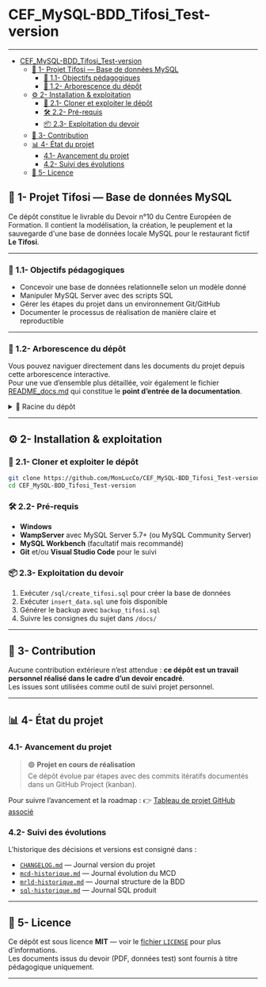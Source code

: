 <!-- markdownlint-disable MD033 -->

# CEF_MySQL-BDD_Tifosi_Test-version

---

- [CEF\_MySQL-BDD\_Tifosi\_Test-version](#cef_mysql-bdd_tifosi_test-version)
  - [📘 1- Projet Tifosi — Base de données MySQL](#-1--projet-tifosi--base-de-données-mysql)
    - [🎯 1.1- Objectifs pédagogiques](#-11--objectifs-pédagogiques)
    - [🧱 1.2- Arborescence du dépôt](#-12--arborescence-du-dépôt)
  - [⚙️ 2- Installation \& exploitation](#️-2--installation--exploitation)
    - [🔁 2.1- Cloner et exploiter le dépôt](#-21--cloner-et-exploiter-le-dépôt)
    - [🛠️ 2.2- Pré-requis](#️-22--pré-requis)
    - [📦 2.3- Exploitation du devoir](#-23--exploitation-du-devoir)
  - [💬 3- Contribution](#-3--contribution)
  - [📊 4- État du projet](#-4--état-du-projet)
    - [4.1- Avancement du projet](#41--avancement-du-projet)
    - [4.2- Suivi des évolutions](#42--suivi-des-évolutions)
  - [📄 5- Licence](#-5--licence)

## 📘 1- Projet Tifosi — Base de données MySQL

Ce dépôt constitue le livrable du Devoir n°10 du Centre Européen de Formation. Il contient la modélisation, la création, le peuplement et la sauvegarde d'une base de données locale MySQL pour le restaurant fictif **Le Tifosi**.

---

### 🎯 1.1- Objectifs pédagogiques

- Concevoir une base de données relationnelle selon un modèle donné
- Manipuler MySQL Server avec des scripts SQL
- Gérer les étapes du projet dans un environnement Git/GitHub
- Documenter le processus de réalisation de manière claire et reproductible

---

### 🧱 1.2- Arborescence du dépôt

Vous pouvez naviguer directement dans les documents du projet depuis cette arborescence interactive.  
Pour une vue d’ensemble plus détaillée, voir également le fichier [README_docs.md](docs/README_docs.md) qui constitue le **point d’entrée de la documentation**.

<details>
<summary>📁 Racine du dépôt</summary>

> - [README.md](README.md) — Présentation générale du projet (ce document)
> - [LICENCE](./LICENSE) — Licence MIT
> - [.gitignore](.gitignore)

<details>
<summary>📁 docs/ — Dossiers documentaires</summary>

> - [README_docs.md](docs/README_docs.md) — 🔹 Sommaire central de la documentation

<details>
<summary>&nbsp;&nbsp;&nbsp;📁 sources/ — Ressources du devoir</summary>

>> - [Sujet-Devoir10.pdf](docs/sources/Sujet-Devoir10.pdf) — Sujet officiel du projet

</details>

<details>
<summary>&nbsp;&nbsp;&nbsp;📁 process/ — Démarche de travail</summary>

>> - [README_process.md](docs/process/README_process.md) — Étapes et logique de mise en œuvre

</details>

<details>
<summary>&nbsp;&nbsp;&nbsp;📁 mcd/ — Modélisation conceptuelle</summary>

>> - [tifosi_mcd.png](docs/mcd/tifosi_mcd.png) — Schéma du MCD (modèle conceptuel de données)
>> - [README_analyse.md](docs/mcd/README_analyse.md) — Analyse approfondie du MCD

</details>

<details>
<summary>&nbsp;&nbsp;&nbsp;📁 implementation/ — Implémentation technique</summary>

>> - [MRLD_tifosi.md](docs/implementation/MRLD_tifosi.md) — Modèle Relationnel Logique de Données (MRLD)
>> - [MPD_tifosi.sql](docs/implementation/MPD_tifosi.sql) — Script de création des tables (modèle physique de données)
>> - [README_implementation.md](docs/implementation/README_implementation.md)

</details>

<details>
<summary>&nbsp;&nbsp;&nbsp;📁 references/ — Cours & sources externes</summary>

>> - [grafikart_mcd_mld.pdf](docs/references/grafikart_mcd_mld.pdf)
>> - [la_console_mcd.md](docs/references/la_console_mcd.md)
>> - [README_sources.md](docs/references/README_sources.md)

</details>

</details>

<details>
<summary>📁 sql/ — Scripts SQL du projet</summary>

> - [README_sql.md](sql/README_sql.md) — Informations sur les scripts SQL `.sql`
> - [create_tifosi.sql](sql/create_tifosi.sql) — Création de la base de données relationnelle

</details>

</details>

---

## ⚙️ 2- Installation & exploitation

### 🔁 2.1- Cloner et exploiter le dépôt

```bash
git clone https://github.com/MonLucCo/CEF_MySQL-BDD_Tifosi_Test-version.git
cd CEF_MySQL-BDD_Tifosi_Test-version
```

### 🛠️ 2.2- Pré-requis

- **Windows**
- **WampServer** avec MySQL Server 5.7+ (ou MySQL Community Server)
- **MySQL Workbench** (facultatif mais recommandé)
- **Git** et/ou **Visual Studio Code** pour le suivi

### 📦 2.3- Exploitation du devoir

1. Exécuter `/sql/create_tifosi.sql` pour créer la base de données
2. Exécuter `insert_data.sql` une fois disponible
3. Générer le backup avec `backup_tifosi.sql`
4. Suivre les consignes du sujet dans `/docs/`

---

## 💬 3- Contribution

Aucune contribution extérieure n’est attendue : **ce dépôt est un travail personnel réalisé dans le cadre d’un devoir encadré**.  
Les issues sont utilisées comme outil de suivi projet personnel.

---

## 📊 4- État du projet

### 4.1- Avancement du projet

> 🟢 **Projet en cours de réalisation**  
> Ce dépôt évolue par étapes avec des commits itératifs documentés dans un GitHub Project (kanban).

Pour suivre l’avancement et la roadmap :
👉 [Tableau de projet GitHub associé](https://github.com/users/MonLucCo/projects/3/views/1?layout=board)

### 4.2- Suivi des évolutions

L'historique des décisions et versions est consigné dans :

- [`CHANGELOG.md`](CHANGELOG.md) — Journal version du projet
- [`mcd-historique.md`](./docs/mcd/mcd-historique.md) — Journal évolution du MCD
- [`mrld-historique.md`](./docs/implementation/mrld-historique.md) — Journal structure de la BDD
- [`sql-historique.md`](./sql/sql-historique.md) — Journal SQL produit

---

## 📄 5- Licence

Ce dépôt est sous licence **MIT** — voir le [fichier `LICENSE`](LICENSE) pour plus d’informations.  
Les documents issus du devoir (PDF, données test) sont fournis à titre pédagogique uniquement.

---
